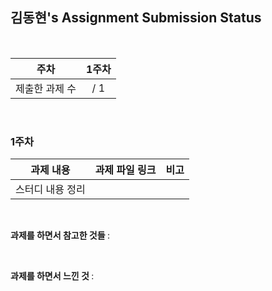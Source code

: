 ## 김동현's Assignment Submission Status

<br>

| 주차 | 1주차 |
| :---: | :---: |
| 제출한 과제 수 | / 1 | 

<br>

### 1주차

| 과제 내용 | 과제 파일 링크 | 비고 |
| :---: | :---: | :---: |
| 스터디 내용 정리 |  |  |
<br>

<b> 과제를 하면서 참고한 것들 </b> :



<br>

<b> 과제를 하면서 느낀 것 </b> :

 

<br>
<br>
